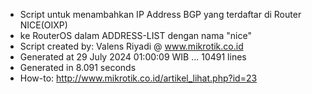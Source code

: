 - Script untuk menambahkan IP Address BGP yang terdaftar di Router NICE(OIXP)
- ke RouterOS dalam ADDRESS-LIST dengan nama "nice"
- Script created by: Valens Riyadi @ www.mikrotik.co.id
- Generated at 29 July 2024 01:00:09 WIB ... 10491 lines
- Generated in 8.091 seconds
- How-to: http://www.mikrotik.co.id/artikel_lihat.php?id=23
